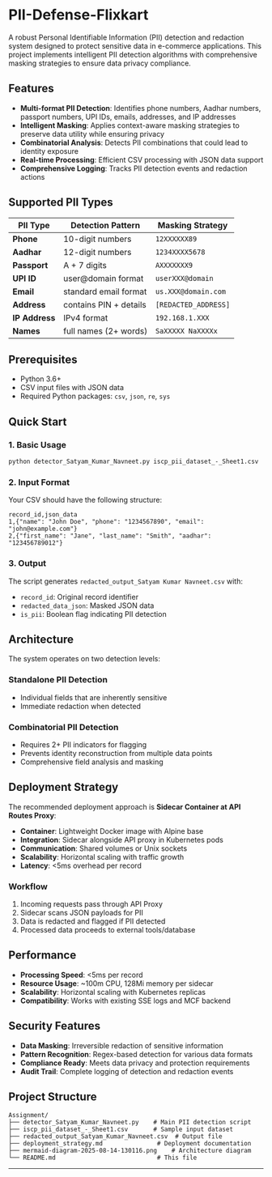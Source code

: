 # PII-Defense-Flixkart

A robust Personal Identifiable Information (PII) detection and redaction system designed to protect sensitive data in e-commerce applications. This project implements intelligent PII detection algorithms with comprehensive masking strategies to ensure data privacy compliance.

## Features

- **Multi-format PII Detection**: Identifies phone numbers, Aadhar numbers, passport numbers, UPI IDs, emails, addresses, and IP addresses
- **Intelligent Masking**: Applies context-aware masking strategies to preserve data utility while ensuring privacy
- **Combinatorial Analysis**: Detects PII combinations that could lead to identity exposure
- **Real-time Processing**: Efficient CSV processing with JSON data support
- **Comprehensive Logging**: Tracks PII detection events and redaction actions

## Supported PII Types

| PII Type | Detection Pattern | Masking Strategy |
|----------|------------------|------------------|
| **Phone** | 10-digit numbers | `12XXXXXX89` |
| **Aadhar** | 12-digit numbers | `1234XXXX5678` |
| **Passport** | A + 7 digits | `AXXXXXXX9` |
| **UPI ID** | user@domain format | `userXXX@domain` |
| **Email** | standard email format | `us.XXX@domain.com` |
| **Address** | contains PIN + details | `[REDACTED_ADDRESS]` |
| **IP Address** | IPv4 format | `192.168.1.XXX` |
| **Names** | full names (2+ words) | `SaXXXXX NaXXXXx` |

## Prerequisites

- Python 3.6+
- CSV input files with JSON data
- Required Python packages: `csv`, `json`, `re`, `sys`

## Quick Start

### 1. Basic Usage

```bash
python detector_Satyam_Kumar_Navneet.py iscp_pii_dataset_-_Sheet1.csv
```

### 2. Input Format

Your CSV should have the following structure:
```csv
record_id,json_data
1,{"name": "John Doe", "phone": "1234567890", "email": "john@example.com"}
2,{"first_name": "Jane", "last_name": "Smith", "aadhar": "123456789012"}
```

### 3. Output

The script generates `redacted_output_Satyam Kumar Navneet.csv` with:
- `record_id`: Original record identifier
- `redacted_data_json`: Masked JSON data
- `is_pii`: Boolean flag indicating PII detection

## Architecture

The system operates on two detection levels:

### Standalone PII Detection
- Individual fields that are inherently sensitive
- Immediate redaction when detected

### Combinatorial PII Detection
- Requires 2+ PII indicators for flagging
- Prevents identity reconstruction from multiple data points
- Comprehensive field analysis and masking

## Deployment Strategy

The recommended deployment approach is **Sidecar Container at API Routes Proxy**:

- **Container**: Lightweight Docker image with Alpine base
- **Integration**: Sidecar alongside API proxy in Kubernetes pods
- **Communication**: Shared volumes or Unix sockets
- **Scalability**: Horizontal scaling with traffic growth
- **Latency**: <5ms overhead per record

### Workflow
1. Incoming requests pass through API Proxy
2. Sidecar scans JSON payloads for PII
3. Data is redacted and flagged if PII detected
4. Processed data proceeds to external tools/database

## Performance

- **Processing Speed**: <5ms per record
- **Resource Usage**: ~100m CPU, 128Mi memory per sidecar
- **Scalability**: Horizontal scaling with Kubernetes replicas
- **Compatibility**: Works with existing SSE logs and MCF backend

## Security Features

- **Data Masking**: Irreversible redaction of sensitive information
- **Pattern Recognition**: Regex-based detection for various data formats
- **Compliance Ready**: Meets data privacy and protection requirements
- **Audit Trail**: Complete logging of detection and redaction events

## Project Structure

```
Assignment/
├── detector_Satyam_Kumar_Navneet.py    # Main PII detection script
├── iscp_pii_dataset_-_Sheet1.csv       # Sample input dataset
├── redacted_output_Satyam_Kumar_Navneet.csv  # Output file
├── deployment_strategy.md               # Deployment documentation
├── mermaid-diagram-2025-08-14-130116.png    # Architecture diagram
└── README.md                            # This file
```
---

